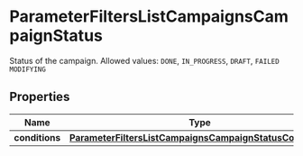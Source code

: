 

# ParameterFiltersListCampaignsCampaignStatus

Status of the campaign. Allowed values: `DONE`, `IN_PROGRESS`, `DRAFT`, `FAILED` `MODIFYING`

## Properties

| Name | Type | Description |
|------------ | ------------- | ------------- |
|**conditions** | [**ParameterFiltersListCampaignsCampaignStatusConditions**](ParameterFiltersListCampaignsCampaignStatusConditions.md) |  |



